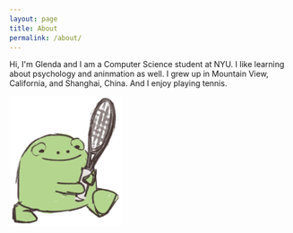 ```yaml
---
layout: page
title: About
permalink: /about/
---
```


Hi, I'm Glenda and I am a Computer Science student at NYU. I like learning about psychology and aninmation as well. I grew up in Mountain View, California, and Shanghai, China. And I enjoy playing tennis.

<img src="images/IMG_0723.PNG" alt="drawing" width="200"/>

<!-- ![image](images/IMG_0723.PNG) -->

